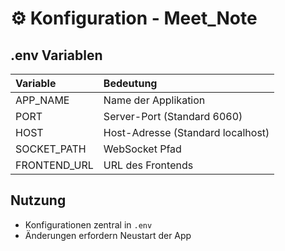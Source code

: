 # ⚙️ Konfiguration - Meet_Note

## .env Variablen

| Variable | Bedeutung |
|:---------|:-----------|
| APP_NAME | Name der Applikation |
| PORT | Server-Port (Standard 6060) |
| HOST | Host-Adresse (Standard localhost) |
| SOCKET_PATH | WebSocket Pfad |
| FRONTEND_URL | URL des Frontends |

## Nutzung
- Konfigurationen zentral in `.env`
- Änderungen erfordern Neustart der App
